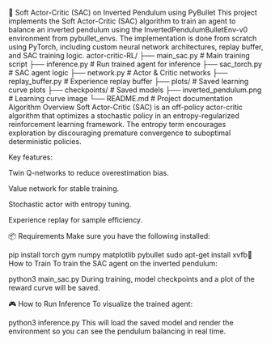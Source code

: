 🚀 Soft Actor-Critic (SAC) on Inverted Pendulum using PyBullet
This project implements the Soft Actor-Critic (SAC) algorithm to train an agent to balance an inverted pendulum using the InvertedPendulumBulletEnv-v0 environment from pybullet_envs. The implementation is done from scratch using PyTorch, including custom neural network architectures, replay buffer, and SAC training logic.
actor-critic-RL/
├── main_sac.py             # Main training script
├── inference.py            # Run trained agent for inference
├── sac_torch.py            # SAC agent logic
├── network.py              # Actor & Critic networks
├── replay_buffer.py        # Experience replay buffer
├── plots/                  # Saved learning curve plots
├── checkpoints/            # Saved models
├── inverted_pendulum.png   # Learning curve image
└── README.md               # Project documentation
 Algorithm Overview
Soft Actor-Critic (SAC) is an off-policy actor-critic algorithm that optimizes a stochastic policy in an entropy-regularized reinforcement learning framework. The entropy term encourages exploration by discouraging premature convergence to suboptimal deterministic policies.

Key features:

Twin Q-networks to reduce overestimation bias.

Value network for stable training.

Stochastic actor with entropy tuning.

Experience replay for sample efficiency.

📦 Requirements
Make sure you have the following installed:


pip install torch gym numpy matplotlib pybullet
sudo apt-get install xvfb🏁 How to Train
To train the SAC agent on the inverted pendulum:

python3 main_sac.py
During training, model checkpoints and a plot of the reward curve will be saved.

🎮 How to Run Inference
To visualize the trained agent:

python3 inference.py
This will load the saved model and render the environment so you can see the pendulum balancing in real time.
